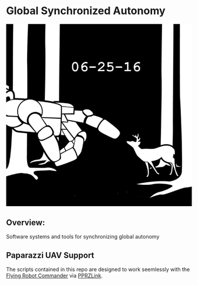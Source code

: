 # Global Synchronized Autonomy
![Alt Global Syncrhonized Autonomy](gsa_one_banner.png?raw=true "Global Synchronized Autonomy")

## Overview:
Software systems and tools for synchronizing global autonomy

## Paparazzi UAV Support
The scripts contained in this repo are designed to work seemlessly with the [Flying Robot Commander](https://github.com/paparazzi/flyingrobotcommander) via [PPRZLink](https://github.com/paparazzi/pprzlink).